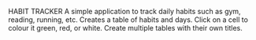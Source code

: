 HABIT TRACKER
A simple application to track daily habits such as gym, reading, running, etc.
Creates a table of habits and days.
Click on a cell to colour it green, red, or white.
Create multiple tables with their own titles.
